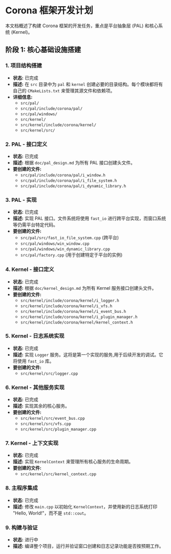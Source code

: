 # Corona 框架开发计划

本文档概述了构建 Corona 框架的开发任务，重点是平台抽象层 (PAL) 和核心系统 (Kernel)。

## 阶段 1: 核心基础设施搭建

### 1. 项目结构搭建
- **状态:** 已完成
- **描述:** 在 `src` 目录中为 `pal` 和 `kernel` 创建必要的目录结构。每个模块都将有自己的 `CMakeLists.txt` 来管理其源文件和依赖项。
- **详细信息:**
    - `src/pal/`
    - `src/pal/include/corona/pal/`
    - `src/pal/windows/`
    - `src/kernel/`
    - `src/kernel/include/corona/kernel/`
    - `src/kernel/src/`

### 2. PAL - 接口定义
- **状态:** 已完成
- **描述:** 根据 `doc/pal_design.md` 为所有 PAL 接口创建头文件。
- **要创建的文件:**
    - `src/pal/include/corona/pal/i_window.h`
    - `src/pal/include/corona/pal/i_file_system.h`
    - `src/pal/include/corona/pal/i_dynamic_library.h`

### 3. PAL - 实现
- **状态:** 已完成
- **描述:** 实现 PAL 接口。文件系统将使用 `fast_io` 进行跨平台实现，而窗口系统等仍需平台特定代码。
- **要创建的文件:**
    - `src/pal/src/fast_io_file_system.cpp` (跨平台)
    - `src/pal/windows/win_window.cpp`
    - `src/pal/windows/win_dynamic_library.cpp`
    - `src/pal/factory.cpp` (用于创建特定于平台的实例)

### 4. Kernel - 接口定义
- **状态:** 已完成
- **描述:** 根据 `doc/kernel_design.md` 为所有 Kernel 服务接口创建头文件。
- **要创建的文件:**
    - `src/kernel/include/corona/kernel/i_logger.h`
    - `src/kernel/include/corona/kernel/i_vfs.h`
    - `src/kernel/include/corona/kernel/i_event_bus.h`
    - `src/kernel/include/corona/kernel/i_plugin_manager.h`
    - `src/kernel/include/corona/kernel/kernel_context.h`

### 5. Kernel - 日志系统实现
- **状态:** 已完成
- **描述:** 实现 `Logger` 服务。这将是第一个实现的服务,用于后续开发的调试。它将使用 `fast_io` 库。
- **要创建的文件:**
    - `src/kernel/src/logger.cpp`

### 6. Kernel - 其他服务实现
- **状态:** 已完成
- **描述:** 实现其余的核心服务。
- **要创建的文件:**
    - `src/kernel/src/event_bus.cpp`
    - `src/kernel/src/vfs.cpp`
    - `src/kernel/src/plugin_manager.cpp`

### 7. Kernel - 上下文实现
- **状态:** 已完成
- **描述:** 实现 `KernelContext` 来管理所有核心服务的生命周期。
- **要创建的文件:**
    - `src/kernel/src/kernel_context.cpp`

### 8. 主程序集成
- **状态:** 已完成
- **描述:** 修改 `main.cpp` 以初始化 `KernelContext`，并使用新的日志系统打印 "Hello, World!"，而不是 `std::cout`。

### 9. 构建与验证
- **状态:** 进行中
- **描述:** 编译整个项目，运行并验证窗口创建和日志记录功能是否按预期工作。
